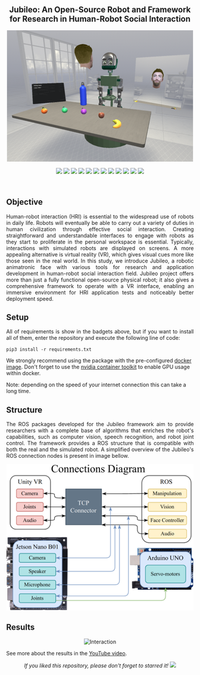 <h2 align="center">Jubileo: An Open-Source Robot and Framework<br/>for Research in Human-Robot Social Interaction</h2>

<p align="center"> 
  <img src="media/vrEnvironment.png" alt="Diagram" width="500"/>
</p>

<p align="center">
  <img src="https://img.shields.io/badge/ROS-FoxyFitzroy-yellow"/>
  <img src="https://img.shields.io/badge/Numpy-blue"/>
  <img src="https://img.shields.io/badge/Imutils-blue"/>
  <img src="https://img.shields.io/badge/Matplotlib-blue"/>
  <img src="https://img.shields.io/badge/Opencv-blue"/>
  <img src="https://img.shields.io/badge/Dlib-blue"/>
  <img src="https://img.shields.io/badge/CV_bridge-blue"/>
  <img src="https://img.shields.io/badge/Face_recognition-blue"/>
  <img src="https://img.shields.io/badge/Bleedfacedetector-blue"/>
  <img src="https://img.shields.io/badge/Pickle-blue"/>
  <img src="https://img.shields.io/badge/Scipy-blue"/>
  <img src="https://img.shields.io/badge/Google_cloud-blue"/>
</p>
<br/>
 
## Objective
<p align="justify"> 
  <a>Human-robot interaction (HRI) is essential to the widespread use of robots in daily life. Robots will eventually be able to carry out a variety of duties in human civilization through effective social interaction. Creating straightforward and understandable interfaces to engage with robots as they start to proliferate in the personal workspace is essential. Typically, interactions with simulated robots are displayed on screens. A more appealing alternative is virtual reality (VR), which gives visual cues more like those seen in the real world. In this study, we introduce Jubileo, a robotic animatronic face with various tools for research and application development in human-robot social interaction field. Jubileo project offers more than just a fully functional open-source physical robot; it also gives a comprehensive framework to operate with a VR interface, enabling an immersive environment for HRI application tests and noticeably better deployment speed.</a>  
</p>
  

## Setup
<p align="justify"> 
 <a>All of requirements is show in the badgets above, but if you want to install all of them, enter the repository and execute the following line of code:</a>
</p>

```shell
pip3 install -r requirements.txt
```

We strongly recommend using the package with the pre-configured <a href="https://hub.docker.com/repository/docker/jajaguto/jubileo">docker image</a>. Don't forget to use the <a href="https://docs.nvidia.com/datacenter/cloud-native/container-toolkit/install-guide.html#docker">nvidia container toolkit</a>  to enable GPU usage within docker. 

Note: depending on the speed of your internet connection this can take a long time. 

## Structure
<p align="justify"> 
The ROS packages developed for the Jubileo framework aim to provide researchers with a complete base of algorithms that enriches the robot's capabilities, such as computer vision, speech recognition, and robot joint control. The framework provides a ROS structure that is compatible with both the real and the simulated robot. A simplified overview of the Jubileo's ROS connection nodes is present in image bellow. 
</p>

<p align="center"> 
  <img src="media/diagram.png" alt="Diagram" width="800"/>
</p>

## Results

<p align="center"> 
  <img src="media/interaction.png" alt="Interaction" width="800"/>
</p>

See more about the results in the [YouTube video](https://youtu.be/JuxAU4nFGbk).

<p align="center"> 
  <i>If you liked this repository, please don't forget to starred it!</i>
  <img src="https://img.shields.io/github/stars/JajaGuto/jubileo?style=social"/>
</p>
